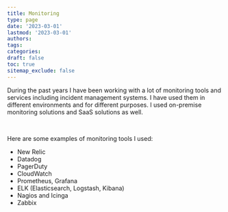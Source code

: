 ```yaml
---
title: Monitoring
type: page
date: '2023-03-01'
lastmod: '2023-03-01'
authors:
tags:
categories:
draft: false
toc: true
sitemap_exclude: false
---
```


<div class="bg-secondary-bg rounded px-6 py-6">

During the past years I have been working with a lot of monitoring tools and services including incident management
systems. I have used them in different environments and for different purposes. I used on-premise monitoring solutions
and SaaS solutions as well.

<!--more-->
<br>

Here are some examples of monitoring tools I used:

- New Relic
- Datadog
- PagerDuty
- CloudWatch
- Prometheus, Grafana
- ELK (Elasticsearch, Logstash, Kibana)
- Nagios and Icinga
- Zabbix

</div>